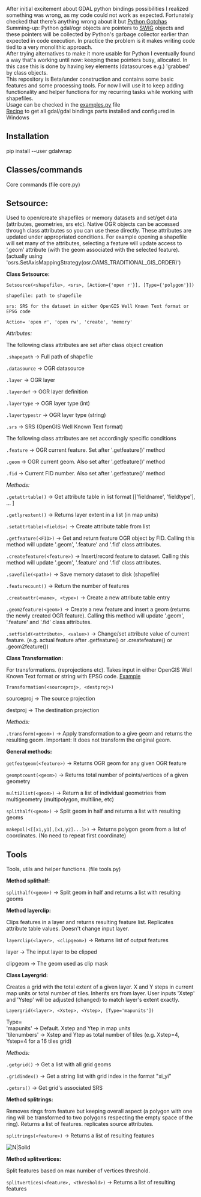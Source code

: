 After initial excitement about GDAL python bindings possibilities I realized something was wrong, as my code could not work as expected. Fortunately checked that there’s anything wrong about it but [Python Gotchas](https://gdal.org/api/python_gotchas.html)  
Summing-up: Python gdal/ogr objects are pointers to [SWIG](https://www.swig.org/) objects and these pointers will be collected by Python's garbage collector earlier than expected in code execution. In practice the problem is it makes writing code tied to a very monolithic approach.  
After trying alternatives to make it more usable for Python I eventually found a way that's working until now: keeping these pointers busy, allocated. In this case this is done by having key elements (datasources e.g.) 'grabbed' by class objects.  
This repository is Beta/under construction and contains some basic features and some processing tools. For now I will use it to keep adding functionality and helper functions for my recurring tasks while working with shapefiles.  
Usage can be checked in the [examples.py](https://github.com/Rodrigo-NH/gdalwrap/blob/main/examples/examples.py) file  
[Recipe](https://gist.github.com/Rodrigo-NH/7b9cbb9ea45edc13fc3f6606417d10ee) to get all gdal/gdal bindings parts installed and configured in Windows
## Installation  
pip install --user gdalwrap
## Classes/commands
Core commands (file core.py)
## Setsource:
Used to open/create shapefiles or memory datasets and set/get data (attributes, geometries, srs etc). Native OGR objects can be accessed through class attributes so you can use these directly. These attributes are updated under appropriated conditions. For example opening a shapefile will set many of the attributes, selecting a feature will update access to ‘.geom’ attribute (with the geom associated with the selected feature). (actually using 'osrs.SetAxisMappingStrategy(osr.OAMS_TRADITIONAL_GIS_ORDER)')
  
**Class Setsource:** 

```Setsource(<shapefile>, <srs>, [Action={'open r'}], [Type={'polygon'}])```  

```shapefile: path to shapefile```  

```srs: SRS for the dataset in either OpenGIS Well Known Text format or EPSG code```  

```Action= 'open r', 'open rw', 'create', 'memory'```  
 
 *Attributes:*  
 
 The following class attributes are set after class object creation
 
```.shapepath``` -> Full path of shapefile  

```.datasource``` -> OGR datasource  

```.layer``` -> OGR layer  

```.layerdef``` -> OGR layer definition  

```.layertype``` -> OGR layer  type (int)  

```.layertypestr``` -> OGR layer type (string)  

```.srs``` -> SRS (OpenGIS Well Known Text format)


The following class attributes are set accordingly specific conditions  

```.feature``` -> OGR current feature. Set after '.getfeature()' method
  

```.geom``` -> OGR current  geom. Also set after '.getfeature()' method  

```.fid``` -> Current FID number. Also set after '.getfeature()' method

*Methods:*  


```.getattrtable()``` -> Get attribute table in list format [['fieldname', 'fieldtype'], ... ]  


```.getlyrextent()``` -> Returns layer extent in a list (in map units)

```.setattrtable(<fields>)``` -> Create attribute table from list  

```.getfeature(<FID>)``` -> Get and return feature OGR object by FID. Calling this method will update '.geom', '.feature' and '.fid' class attributes.

```.createfeature(<feature>)``` -> Insert/record feature to dataset. Calling this method will update '.geom', '.feature' and '.fid' class attributes.

```.savefile(<path>)``` -> Save memory dataset to disk (shapefile)  


```.featurecount()``` -> Return the number of features

```.createattr(<name>, <type>)``` -> Create a new attribute table entry  

```.geom2feature(<geom>)``` -> Create a new feature and insert a geom (returns the newly created OGR feature). Calling this method will update '.geom', '.feature' and '.fid' class attributes.  

```.setfield(<attribute>, <value>)``` -> Change/set attribute value of current feature. (e.g. actual feature after .getfeature() or .createfeature() or .geom2feature())

**Class Transformation:**  

For transformations. (reprojections etc). Takes input in either OpenGIS Well Known Text format or string with EPSG code. [Example](https://github.com/Rodrigo-NH/gdalwrap/blob/main/examples/batchclip.py)

```Transformation(<sourceproj>, <destproj>)```  

sourceproj -> The source projection  

destproj -> The destination projection


*Methods:*  

```.transform(<geom>)``` -> Apply transformation to a give geom and returns the resulting geom. Important: It does not transform the original geom.

**General methods:**  

```getfeatgeom(<feature>)``` -> Returns  OGR geom for any given OGR feature  

```geomptcount(<geom>)``` -> Returns total number of points/vertices of a given geometry  

```multi2list(<geom>)``` -> Return a list of individual geometries from multigeometry (multipolygon, multiline, etc)  

```splithalf(<geom>)``` -> Split geom in half and returns a list with resulting geoms  

```makepol(<[[x1,y1],[x1,y2]...]>)``` -> Returns polygon geom from a list of coordinates. (No need to repeat first coordinate)


## Tools
Tools, utils and helper functions. (file tools.py)


**Method splithalf:**  


```splithalf(<geom>)``` -> Split geom in half and returns a list with resulting geoms


**Method layerclip:**

Clips features in a layer and returns resulting feature list. Replicates attribute table values. Doesn't change input layer.  

```layerclip(<layer>, <clipgeom>)``` -> Returns list of output features  

layer -> The input layer to be clipped  

clipgeom -> The geom used as clip mask


**Class Layergrid:**   

Creates a grid with the total extent of a given layer. X and Y steps in current map units or total number of tiles. Inherits srs from layer. User inputs 'Xstep' and 'Ystep' will be adjusted (changed) to match layer's extent exactly.

```Layergrid(<layer>, <Xstep>, <Ystep>, [Type='mapunits'])```  

Type=  
'mapunits' -> Default. Xstep and Ytep in map units  
'tilenumbers' -> Xstep and Ytep as total number of tiles (e.g. Xstep=4, Ystep=4 for a 16 tiles grid)

*Methods:*  

```.getgrid()``` -> Get a list with all grid geoms   


```.gridindex()``` -> Get a string list with grid index in the format "xi_yi"  

```.getsrs()``` -> Get grid's associated SRS

**Method splitrings:**  

Removes rings from feature but keeping overall aspect (a polygon with one ring will be transformed to two polygons respecting the empty space of the ring). Returns a list of features. replicates source attributes.  

```splitrings(<feature>)``` -> Returns a list of resulting features

![N|Solid](https://github.com/Rodrigo-NH/assets/blob/main/img/removerings.png)  

**Method splitvertices:** 

Split features based on max number of vertices threshold.  

```splitvertices(<feature>, <threshold>)``` -> Returns a list of resulting features  

 
